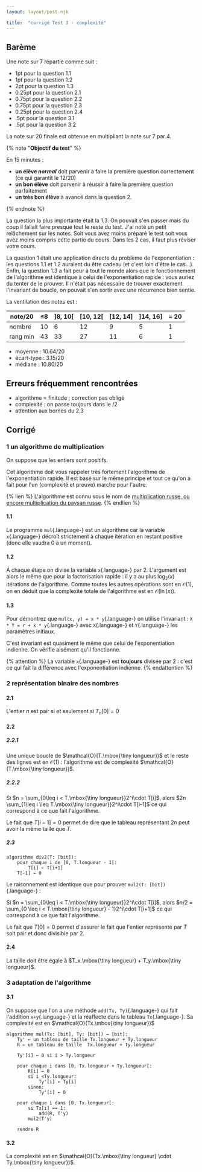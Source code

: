 ```yaml
---
layout: layout/post.njk

title:  "corrigé Test 3 : complexité"
---
```


## Barème

Une note sur 7 répartie comme suit :

- 1pt pour la question 1.1
- 1pt pour la question 1.2
- 2pt pour la question 1.3
- 0.25pt pour la question 2.1
- 0.75pt pour la question 2.2
- 0.75pt pour la question 2.3
- 0.25pt pour la question 2.4
- .5pt pour la question 3.1
- .5pt pour la question 3.2

La note sur $20$ finale est obtenue en multipliant la note sur 7 par $4$.

{% note "**Objectif du test**" %}

En 15 minutes :

- **un élève *normal*** doit parvenir à faire la première question correctement (ce qui garantit le 12/20)
- **un bon élève** doit parvenir à réussir à faire la première question parfaitement
- **un très bon élève** à avancé dans la question 2.

{% endnote %}

La question la plus importante était la 1.3. On pouvait s'en passer mais du coup il fallait faire presque tout le reste du test. J'ai noté un petit relâchement sur les notes. Soit vous avez moins préparé le test soit vous avez moins compris cette partie du cours. Dans les 2 cas, il faut plus réviser votre cours.

La question 1 était une application directe du problème de l'exponentiation : les questions 1.1 et 1.2 auraient du être cadeau (et c'est loin d'être le cas...). Enfin, la question 1.3 a fait peur à tout le monde alors que le fonctionnement de l'algorithme est identique à celui de l'exponentiation rapide : vous auriez du tenter de le prouver. Il n'était pas nécessaire de trouver exactement l'invariant de boucle, on pouvait s'en sortir avec une récurrence bien sentie.

La ventilation des notes est :

|note/20  |≤8  | ]8, 10[ | [10, 12[      | [12, 14]    | ]14, 16]  | = 20
|---------|----|------------|------------|-------------|-----------|---------
|nombre   | 10 |  6         |  12        |  9          |  5        | 1
|rang min | 43 | 33         | 27         | 11          |  6        | 1

- moyenne : 10.64/20
- écart-type : 3.15/20
- médiane : 10.80/20

## Erreurs fréquemment rencontrées

- algorithme = finitude ; correction pas obligé
- complexité : on passe toujours dans le /2
- attention aux bornes du 2.3

## Corrigé

### 1 un algorithme de multiplication

On suppose que les entiers sont positifs.

Cet algorithme doit vous rappeler très fortement l'algorithme de l'exponentiation rapide. Il est basé sur le même principe et tout ce qu'on a fait pour l'un (complexité et preuve) marche pour l'autre.

{% lien %}
L'algorithme est connu sous le nom de [multiplication russe, ou encore multiplication du paysan russe](https://fr.wikipedia.org/wiki/Technique_de_multiplication_dite_russe).
{% endlien %}

#### 1.1

Le programme `mul`{.language-} est un algorithme car la variable `x`{.language-} décroît strictement à chaque itération en restant positive (donc elle vaudra 0 à un moment).

#### 1.2

Á chaque étape on divise la variable `x`{.language-} par 2. L'argument est alors le même que pour la factorisation rapide : il y a au plus $\log_2(x)$ itérations de l'algorithme. Comme toutes les autres opérations sont en $\mathcal{O}(1)$, on en déduit que la complexité totale de l'algorithme est en $\mathcal{O}(\ln(x))$.

#### 1.3

Pour démontrez que `mul(x, y) = x * y`{.language-} on utilise l'invariant : `X * Y = r + x * y`{.language-} avec `X`{.language-} et `Y`{.language-} les paramètres initiaux.

C'est invariant est quasiment le même que celui de l'exponentiation indienne. On vérifie aisément qu'il fonctionne.

{% attention %}
La variable `x`{.language-} est **toujours** divisée par 2 : c'est ce qui fait la différence avec l'exponentiation indienne.
{% endattention %}

### 2 représentation binaire des nombres

#### 2.1

L'entier $n$ est pair si et seulement si $T_n[0] = 0$

#### 2.2

##### 2.2.1

Une unique boucle de $\mathcal{O}(T.\mbox{\tiny longueur})$ et le reste des lignes est en $\mathcal{O}(1)$ : l'algorithme est de complexité $\mathcal{O}(T.\mbox{\tiny longueur})$.

##### 2.2.2

Si $n = \sum_{0\leq i < T.\mbox{\tiny longueur}}2^i\cdot T[i]$, alors $2n \sum_{1\leq i \leq T.\mbox{\tiny longueur}}2^i\cdot T[i-1]$ ce qui correspond à ce que fait l'algorithme.

Le fait que $T[i-1] = 0$ permet de dire que le tableau représentant $2n$ peut avoir la même taille que $T$.

##### 2.3

```pseudocode
algorithme div2(T: [bit]):
    pour chaque i de [0, T.longueur - 1[:
        T[i] ← T[i+1]
    T[-1] ← 0
```

Le raisonnement est identique que pour  prouver `mul2(T: [bit])`{.language-} :

Si $n = \sum_{0\leq i < T.\mbox{\tiny longueur}}2^i\cdot T[i]$, alors $n/2 = \sum_{0 \leq i < T.\mbox{\tiny longueur} - 1}2^i\cdot T[i+1]$ ce qui correspond à ce que fait l'algorithme.

Le fait que $T[0] = 0$ permet d'assurer le fait que l'entier représenté par $T$ soit pair et donc divisible par 2.

#### 2.4

La taille doit être égale à $T_x.\mbox{\tiny longueur} + T_y.\mbox{\tiny longueur}$.

### 3 adaptation de l'algorithme

#### 3.1

On suppose que l'on a une méthode `add(Tx, Ty)`{.language-} qui fait l'addition `x+y`{.language-} et la réaffecte dans le tableau `Tx`{.language-}. Sa complexité est en $\mathcal{O}(Tx.\mbox{\tiny longueur})$

```pseudocode
algorithme mul(Tx: [bit], Ty: [bit]) → [bit]:
    Ty' ← un tableau de taille Tx.longueur + Ty.longueur
    R ← un tableau de taille  Tx.longueur + Ty.longueur

    Ty'[i] ← 0 si i > Ty.longueur

    pour chaque i dans [0, Tx.longueur + Ty.longueur[:
        R[i] ← 0
        si i <Ty.longueur:
            Ty'[i] ← Ty[i]
        sinon:
            Ty'[i] ← 0

    pour chaque i dans [0, Tx.longueur[:
        si Tx[i] == 1:
            add(R, T'y)
        mul2(T'y)
    
    rendre R
```

#### 3.2

La complexité est en $\mathcal{O}(Tx.\mbox{\tiny longueur} \cdot Ty.\mbox{\tiny longueur})$.

<!--

### 4 Pour aller plus loin un autre algorithme

> TBD add en log n
> TBD soustraction et division : <https://leria-info.univ-angers.fr/~jeanmichel.richer/ensl1i_base_de_l_info_1_sub_div.php>
> TBD mul plus long c;est pour ça qu'on considère plus gros.
> TBD si taille fixe ok.
>
> TBD avons nous eu raison de choisir 1 et 1 pour mul et 1

### 5 Pour aller plus loin un autre algorithme

> TBD Kolmogorov et Karatsuba.
>
> TBD pour aller plus loin et en faire un long exo
> TBD <https://en.wikipedia.org/wiki/Karatsuba_algorithm>
>
> TBD pour ne pas conclure on ne sais pas jusqu'ou on peut aller. 

-->
